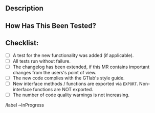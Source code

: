<!--- Provide a general summary of your changes in the Title above -->

## Description
<!--- Describe your changes in detail -->
<!--- Why is this change required? What problem does it solve? -->
<!--- If it fixes an open issue, please link to the issue here. -->

## How Has This Been Tested?
<!--- Please describe in detail how you tested your changes. -->


## Checklist:
<!--- Go over all the following points, and put an `x` in all the boxes that apply. -->
<!--- If you're unsure about any of these, don't hesitate to ask. -->
- [ ] A test for the new functionality was added (if applicable).
- [ ] All tests run without failure.
- [ ] The changelog has been extended, if this MR contains important changes from the users's point of view.
- [ ] The new code complies with the GTlab's style guide.
- [ ] New interface methods / functions are exported via `EXPORT`. Non-interface functions are NOT exported.
- [ ] The number of code quality warnings is not increasing.

/label ~InProgress